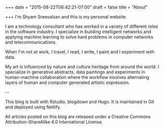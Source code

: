 +++
date = "2015-08-22T06:42:21-07:00"
draft = false
title = "About"

+++
I'm Shyam Sreevalsan and this is my personal website. 

I am a technology consultant who has worked in a variety of different roles in the software industry. I specialize in building intelligent networks and applying machine learning to solve hard problems in computer networks and telecommunications.

When I'm not at work, I travel, I read, I write, I paint and I experiment with data. 

My art is influenced by nature and culture heritage from around the world. I specialize in generative abstracts, data paintings and experiments in human-machine collaboration where the workflow involves alternating layers of human and computer generated artistic expression. 

-- 

This blog is built with Rstudio, blogdown and Hugo. It is maintained in Git and deployed using Netlify. 

All articles posted on this blog are released under a Creative Commons Attribution-ShareAlike 4.0 International License.

